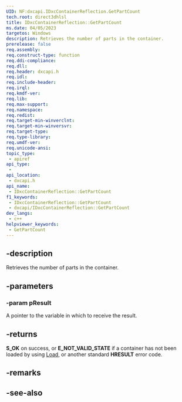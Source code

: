 ```yaml
---
UID: NF:dxcapi.IDxcContainerReflection.GetPartCount
tech.root: direct3dhlsl
title: IDxcContainerReflection::GetPartCount
ms.date: 04/05/2023
targetos: Windows
description: Retrieves the number of parts in the container.
prerelease: false
req.assembly: 
req.construct-type: function
req.ddi-compliance: 
req.dll: 
req.header: dxcapi.h
req.idl: 
req.include-header: 
req.irql: 
req.kmdf-ver: 
req.lib: 
req.max-support: 
req.namespace: 
req.redist: 
req.target-min-winverclnt: 
req.target-min-winversvr: 
req.target-type: 
req.type-library: 
req.umdf-ver: 
req.unicode-ansi: 
topic_type:
 - apiref
api_type:
 - 
api_location:
 - dxcapi.h
api_name:
 - IDxcContainerReflection::GetPartCount
f1_keywords:
 - IDxcContainerReflection::GetPartCount
 - dxcapi/IDxcContainerReflection::GetPartCount
dev_langs:
 - c++
helpviewer_keywords:
 - GetPartCount
---
```


## -description

Retrieves the number of parts in the container.

## -parameters

### -param pResult

A pointer to the variable in which to receive the result.

## -returns

**S_OK** on success, or **E_NOT_VALID_STATE** if a container has not been loaded by using [Load](./nf-dxcapi-idxccontainerreflection-load), or another standard **HRESULT** error code.

## -remarks

## -see-also
